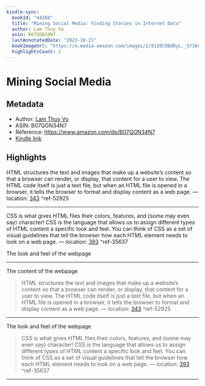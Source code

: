 ```yaml
---
kindle-sync:
  bookId: "44268"
  title: "Mining Social Media: Finding Stories in Internet Data"
  author: Lam Thuy Vo
  asin: B07QGN34N7
  lastAnnotatedDate: "2023-10-21"
  bookImageUrl: "https://m.media-amazon.com/images/I/81I0COBdRyL._SY160.jpg"
  highlightsCount: 2
---
```


# Mining Social Media

## Metadata

- Author: [Lam Thuy Vo](../authors-people-key-figures/Lam%20Thuy%20Vo.md)
- ASIN: B07QGN34N7
- Reference: https://www.amazon.com/dp/B07QGN34N7
- [Kindle link](kindle://book?action=open&asin=B07QGN34N7)

## Highlights

HTML structures the text and images that make up a website’s content so that a browser can render, or display, that content for a user to view. The HTML code itself is just a text file, but when an HTML file is opened in a browser, it tells the browser to format and display content as a web page. — location: [343](kindle://book?action=open&asin=B07QGN34N7&location=343) ^ref-52925

---

CSS is what gives HTML files their colors, features, and (some may even say) character! CSS is the language that allows us to assign different types of HTML content a specific look and feel. You can think of CSS as a set of visual guidelines that tell the browser how each HTML element needs to look on a web page. — location: [393](kindle://book?action=open&asin=B07QGN34N7&location=393) ^ref-35637

The look and feel of the webpage

---

The content of the webpage

> HTML structures the text and images that make up a website’s content so that a browser can render, or display, that content for a user to view. The HTML code itself is just a text file, but when an HTML file is opened in a browser, it tells the browser to format and display content as a web page. — location: [343](kindle://book?action=open&asin=B07QGN34N7&location=343) ^ref-52925

---

The look and feel of the webpage

> CSS is what gives HTML files their colors, features, and (some may even say) character! CSS is the language that allows us to assign different types of HTML content a specific look and feel. You can think of CSS as a set of visual guidelines that tell the browser how each HTML element needs to look on a web page. — location: [393](kindle://book?action=open&asin=B07QGN34N7&location=393) ^ref-35637

---
